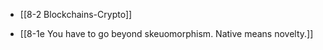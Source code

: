 - [[8-2 Blockchains-Crypto]]

- [[8-1e You have to go beyond skeuomorphism. Native means novelty.]]
